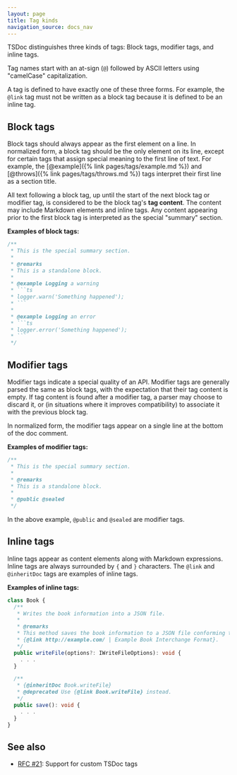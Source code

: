 ```yaml
---
layout: page
title: Tag kinds
navigation_source: docs_nav
---
```


TSDoc distinguishes three kinds of tags:  Block tags, modifier tags, and inline tags.

Tag names start with an at-sign (`@`) followed by ASCII letters using "camelCase" capitalization.

A tag is defined to have exactly one of these three forms.  For example, the `@link` tag must
not be written as a block tag because it is defined to be an inline tag.


## Block tags

Block tags should always appear as the first element on a line.  In normalized form, a block tag
should be the only element on its line, except for certain tags that assign special meaning to
the first line of text.  For example, the [@example]({% link pages/tags/example.md %}) and
[@throws]({% link pages/tags/throws.md %}) tags interpret their first line as a section title.

All text following a block tag, up until the start of the next block tag or modifier tag, is
considered to be the block tag's **tag content**.  The content may include Markdown elements and
inline tags.  Any content appearing prior to the first block tag is interpreted as the special
"summary" section.

**Examples of block tags:**
```ts
/**
 * This is the special summary section.
 *
 * @remarks
 * This is a standalone block.
 *
 * @example Logging a warning
 * ```ts
 * logger.warn('Something happened');
 * ```
 *
 * @example Logging an error
 * ```ts
 * logger.error('Something happened');
 * ```
 */
```


## Modifier tags

Modifier tags indicate a special quality of an API.  Modifier tags are generally parsed the same as block tags,
with the expectation that their tag content is empty.  If tag content is found after a modifier tag, a parser
may choose to discard it, or (in situations where it improves compatibility) to associate it with the previous
block tag.

In normalized form, the modifier tags appear on a single line at the bottom of the doc comment.

**Examples of modifier tags:**
```ts
/**
 * This is the special summary section.
 *
 * @remarks
 * This is a standalone block.
 *
 * @public @sealed
 */
```

In the above example, `@public` and `@sealed` are modifier tags.


## Inline tags

Inline tags appear as content elements along with Markdown expressions.  Inline tags are always surrounded
by `{` and `}` characters.  The `@link` and `@inheritDoc` tags are examples of inline tags.

**Examples of inline tags:**
```ts
class Book {
  /**
   * Writes the book information into a JSON file.
   *
   * @remarks
   * This method saves the book information to a JSON file conforming to the standardized
   * {@link http://example.com/ | Example Book Interchange Format}.
   */
  public writeFile(options?: IWriteFileOptions): void {
    . . .
  }

  /**
   * {@inheritDoc Book.writeFile}
   * @deprecated Use {@link Book.writeFile} instead.
   */
  public save(): void {
    . . .
  }
}
```


## See also

- [RFC #21](https://github.com/microsoft/tsdoc/issues/21): Support for custom TSDoc tags
